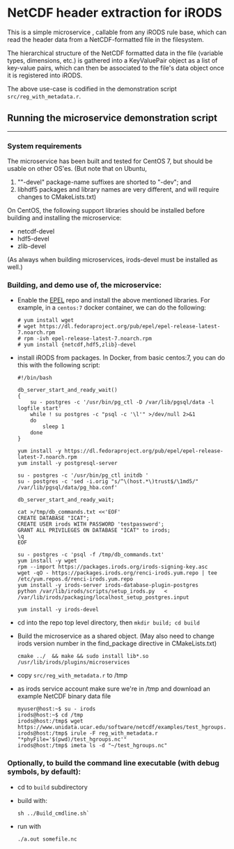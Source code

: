 # NetCDF header extraction for iRODS

This is a simple microservice , callable from any iRODS rule base, which can read the header data
from a NetCDF-formatted file in the filesystem.

The hierarchical structure of the NetCDF formatted
data in the file (variable types, dimensions, etc.) is gathered into a KeyValuePair object as a list
of key-value pairs, which can then be associated to the file's data object once it is registered into iRODS.

The above use-case is codified in the demonstration script `src/reg_with_metadata.r`.



## Running the microservice demonstration script
----

### System requirements

The microservice has been built and tested for CentOS 7, but should be usable on other OS'es. (But note
  that on Ubuntu,
   1. ""-devel" package-name suffixes are shorted to "-dev"; and
   1. libhdf5 packages and library names
  are very different, and will require changes to CMakeLists.txt)


On CentOS, the following support libraries should be installed before building and installing the microservice:

   - netcdf-devel
   - hdf5-devel
   - zlib-devel

(As always when building microservices, irods-devel must be installed as well.)

### Building, and demo use of, the microservice:

   - Enable the [EPEL](https://fedoraproject.org/wiki/EPEL) repo and install the above mentioned libraries.
     For example, in a `centos:7` docker container, we can do the following:
     ```
     # yum install wget
     # wget https://dl.fedoraproject.org/pub/epel/epel-release-latest-7.noarch.rpm
     # rpm -ivh epel-release-latest-7.noarch.rpm
     # yum install {netcdf,hdf5,zlib}-devel
     ```
   - install iRODS from packages.  In Docker, from basic centos:7, you can do this with the following script:
     ```
     #!/bin/bash

     db_server_start_and_ready_wait()
     {
         su - postgres -c '/usr/bin/pg_ctl -D /var/lib/pgsql/data -l logfile start'
         while ! su postgres -c "psql -c '\l'" >/dev/null 2>&1
         do
             sleep 1
         done
     }

     yum install -y https://dl.fedoraproject.org/pub/epel/epel-release-latest-7.noarch.rpm
     yum install -y postgresql-server

     su - postgres -c '/usr/bin/pg_ctl initdb '
     su - postgres -c 'sed -i.orig "s/^\(host.*\)trust$/\1md5/" /var/lib/pgsql/data/pg_hba.conf'

     db_server_start_and_ready_wait;

     cat >/tmp/db_commands.txt <<'EOF'
     CREATE DATABASE "ICAT";
     CREATE USER irods WITH PASSWORD 'testpassword';
     GRANT ALL PRIVILEGES ON DATABASE "ICAT" to irods;
     \q
     EOF

     su - postgres -c 'psql -f /tmp/db_commands.txt'
     yum install -y wget
     rpm --import https://packages.irods.org/irods-signing-key.asc
     wget -qO - https://packages.irods.org/renci-irods.yum.repo | tee /etc/yum.repos.d/renci-irods.yum.repo
     yum install -y irods-server irods-database-plugin-postgres
     python /var/lib/irods/scripts/setup_irods.py   < /var/lib/irods/packaging/localhost_setup_postgres.input

     yum install -y irods-devel
     ```

   - cd into the repo top level directory, then `mkdir build; cd build`
   - Build the microservice as a shared object. (May also need to change irods version number in the find_package directive in
     CMakeLists.txt)
     ```
     cmake ../  && make && sudo install lib*.so /usr/lib/irods/plugins/microservices
     ```
   - copy `src/reg_with_metadata.r` to /tmp
   - as irods service account make sure we're in /tmp and download an example NetCDF binary data file
     ```
     myuser@host:~$ su - irods
     irods@host:~$ cd /tmp
     irods@host:/tmp$ wget https://www.unidata.ucar.edu/software/netcdf/examples/test_hgroups.nc
     irods@host:/tmp$ irule -F reg_with_metadata.r "*phyFile='$(pwd)/test_hgroups.nc'"
     irods@host:/tmp$ imeta ls -d "~/test_hgroups.nc"
     ```
### Optionally, to build the command line executable (with debug symbols, by default):

   - cd to `build` subdirectory

   - build with:
     ```
     sh ../Build_cmdline.sh`
     ```

   - run with 
     ```
     ./a.out somefile.nc
     ```

